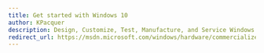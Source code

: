 ```yaml
---
title: Get started with Windows 10
author: KPacquer
description: Design, Customize, Test, Manufacture, and Service Windows 10 devices  
redirect_url: https://msdn.microsoft.com/windows/hardware/commercialize/manufacture/desktop/oem-deployment-of-windows-10-for-desktop-editions
---
```

